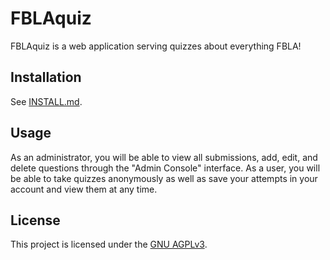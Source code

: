 # FBLAquiz
FBLAquiz is a web application serving quizzes about everything FBLA!

## Installation
See [INSTALL.md](docs/INSTALL.md).

## Usage
As an administrator, you will be able to view all submissions, add, edit, and delete questions
through the "Admin Console" interface. As a user, you will be able to take quizzes anonymously as
well as save your attempts in your account and view them at any time.

## License
This project is licensed under the [GNU AGPLv3](LICENSE).
